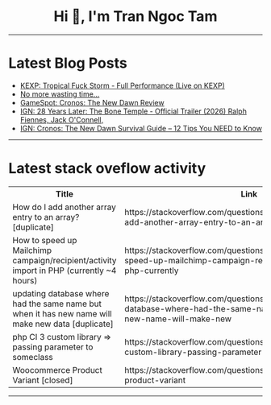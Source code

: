 <h1 align="center">Hi 👋, I'm Tran Ngoc Tam</h1>

---

# Latest Blog Posts 
<!-- BLOG-POST-LIST:START -->
- [KEXP: Tropical Fuck Storm - Full Performance &lpar;Live on KEXP&rpar;](https://dev.to/music_youtube/kexp-tropical-fuck-storm-full-performance-live-on-kexp-1lbi)
- [No more wasting time...](https://dev.to/masterdevsabith/no-more-wasting-time-3nj6)
- [GameSpot: Cronos: The New Dawn Review](https://dev.to/gg_news/gamespot-cronos-the-new-dawn-review-9if)
- [IGN: 28 Years Later: The Bone Temple - Official Trailer &lpar;2026&rpar; Ralph Fiennes, Jack O&#39;Connell,](https://dev.to/gg_news/ign-28-years-later-the-bone-temple-official-trailer-2026-ralph-fiennes-jack-oconnell-4nki)
- [IGN: Cronos: The New Dawn Survival Guide – 12 Tips You NEED to Know](https://dev.to/gg_news/ign-cronos-the-new-dawn-survival-guide-12-tips-you-need-to-know-nii)
<!-- BLOG-POST-LIST:END -->

---

# Latest stack oveflow activity
<table>
  <tr><th>Title</th><th>Link</th></tr>
  <!-- STACKOVERFLOW:START --><tr><td>How do I add another array entry to an array? [duplicate]</td><td>https://stackoverflow.com/questions/79754717/how-do-i-add-another-array-entry-to-an-array</td></tr><tr><td>How to speed up Mailchimp campaign/recipient/activity import in PHP &lpar;currently ~4 hours&rpar;</td><td>https://stackoverflow.com/questions/79754656/how-to-speed-up-mailchimp-campaign-recipient-activity-import-in-php-currently</td></tr><tr><td>updating database where had the same name but when it has new name will make new data [duplicate]</td><td>https://stackoverflow.com/questions/79754307/updating-database-where-had-the-same-name-but-when-it-has-new-name-will-make-new</td></tr><tr><td>php CI 3 custom library =&gt; passing parameter to someclass</td><td>https://stackoverflow.com/questions/79754298/php-ci-3-custom-library-passing-parameter-to-someclass</td></tr><tr><td>Woocommerce Product Variant [closed]</td><td>https://stackoverflow.com/questions/79754278/woocommerce-product-variant</td></tr><!-- STACKOVERFLOW:END -->
</table>

---


